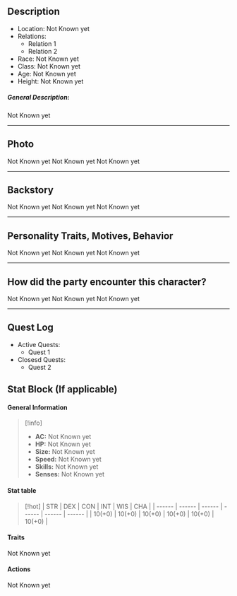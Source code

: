 
## Description
- Location: Not Known yet
- Relations: 
	- Relation 1
	- Relation 2
- Race: Not Known yet
- Class: Not Known yet
- Age: Not Known yet
- Height: Not Known yet

##### General Description:
Not Known yet



---

## Photo
Not Known yet
Not Known yet
Not Known yet

---

## Backstory
Not Known yet
Not Known yet
Not Known yet

---


## Personality Traits, Motives, Behavior
Not Known yet
Not Known yet
Not Known yet

---

## How did the party encounter this character?
Not Known yet
Not Known yet
Not Known yet

---


## Quest Log
- Active Quests:
	- Quest 1
- Closesd Quests:
	- Quest 2


## Stat Block (If applicable)
#### General Information

>[!info]
>- **AC:** Not Known yet
>- **HP:** Not Known yet
>- **Size:** Not Known yet
>- **Speed:** Not Known yet
>- **Skills:** Not Known yet
>- **Senses:** Not Known yet

#### Stat table

>[!hot]
>| STR    | DEX    | CON    | INT    | WIS    | CHA    |
>| ------ | ------ | ------ | ------ | ------ | ------ |
>| 10(+0) | 10(+0) | 10(+0) | 10(+0) | 10(+0) | 10(+0) |

#### Traits

Not Known yet 


#### Actions

Not Known yet 